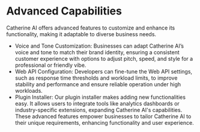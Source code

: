 # Advanced Capabilities

Catherine AI offers advanced features to customize and enhance its functionality, making it adaptable to diverse business needs.

* Voice and Tone Customization: Businesses can adapt Catherine AI’s voice and tone to match their brand identity, ensuring a consistent customer experience with options to adjust pitch, speed, and style for a professional or friendly vibe.
* Web API Configuration: Developers can fine-tune the Web API settings, such as response time thresholds and workload limits, to improve stability and performance and ensure reliable operation under high workloads.
* Plugin Installer: Our plugin installer makes adding new functionalities easy. It allows users to integrate tools like analytics dashboards or industry-specific extensions, expanding Catherine AI's capabilities. These advanced features empower businesses to tailor Catherine AI to their unique requirements, enhancing functionality and user experience.
